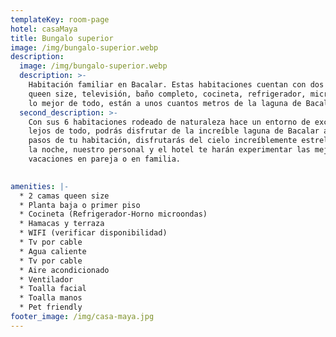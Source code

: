 ```yaml
---
templateKey: room-page
hotel: casaMaya
title: Bungalo superior
image: /img/bungalo-superior.webp
description:
  image: /img/bungalo-superior.webp
  description: >-
    Habitación familiar en Bacalar. Estas habitaciones cuentan con dos camas
    queen size, televisión, baño completo, cocineta, refrigerador, microondas y
    lo mejor de todo, están a unos cuantos metros de la laguna de Bacalar.
  second_description: >-
    Con sus 6 habitaciones rodeado de naturaleza hace un entorno de exclusividad
    lejos de todo, podrás disfrutar de la increíble laguna de Bacalar a unos
    pasos de tu habitación, disfrutarás del cielo increíblemente estrellado por
    la noche, nuestro personal y el hotel te harán experimentar las mejores
    vacaciones en pareja o en familia.

     
amenities: |-
  * 2 camas queen size
  * Planta baja o primer piso
  * Cocineta (Refrigerador-Horno microondas)
  * Hamacas y terraza
  * WIFI (verificar disponibilidad)
  * Tv por cable
  * Agua caliente
  * Tv por cable
  * Aire acondicionado
  * Ventilador
  * Toalla facial
  * Toalla manos
  * Pet friendly
footer_image: /img/casa-maya.jpg
---
```


